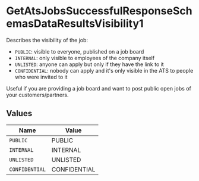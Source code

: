 # GetAtsJobsSuccessfulResponseSchemasDataResultsVisibility1

Describes the visibility of the job:

- `PUBLIC`: visible to everyone, published on a job board
- `INTERNAL`: only visible to employees of the company itself
- `UNLISTED`: anyone can apply but only if they have the link to it
- `CONFIDENTIAL`: nobody can apply and it's only visible in the ATS to people who were invited to it

Useful if you are providing a job board and want to post public open jobs of your customers/partners.


## Values

| Name           | Value          |
| -------------- | -------------- |
| `PUBLIC`       | PUBLIC         |
| `INTERNAL`     | INTERNAL       |
| `UNLISTED`     | UNLISTED       |
| `CONFIDENTIAL` | CONFIDENTIAL   |
